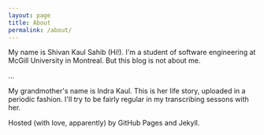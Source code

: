 ```yaml
---
layout: page
title: About
permalink: /about/
---
```

My name is Shivan Kaul Sahib (Hi!). I'm a student of software engineering at McGill University in Montreal. But this blog is not about me.  

...  

My grandmother's name is Indra Kaul. This is her life story, uploaded in a periodic fashion. I'll try to be fairly regular in my transcribing sessons with her.  

Hosted (with love, apparently) by GitHub Pages and Jekyll.
